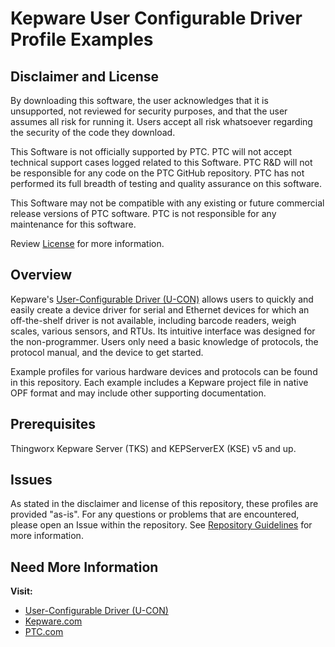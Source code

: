 # Kepware User Configurable Driver Profile Examples

## Disclaimer and License

By downloading this software, the user acknowledges that it is unsupported, not reviewed for security purposes, and that the user assumes all risk for running it. Users accept all risk whatsoever regarding the security of the code they download.

This Software is not officially supported by PTC. PTC will not accept technical support cases logged related to this Software. PTC R&D will not be responsible for any code on the PTC GitHub repository. PTC has not performed its full breadth of testing and quality assurance on this software.

This Software may not be compatible with any existing or future commercial release versions of PTC software. PTC is not responsible for any maintenance for this software.

Review [License](license.md) for more information.

## Overview

Kepware's [User-Configurable Driver (U-CON)](https://www.kepware.com/products/kepserverex/drivers/u-con/) allows users to quickly and easily create a device driver for serial and Ethernet devices for which an off-the-shelf driver is not available, including barcode readers, weigh scales, various sensors, and RTUs. Its intuitive interface was designed for the non-programmer. Users only need a basic knowledge of protocols, the protocol manual, and the device to get started. 

Example profiles for various hardware devices and protocols can be found in this repository. Each example includes a Kepware project file in native OPF format and may include other supporting documentation.

## Prerequisites

Thingworx Kepware Server (TKS) and KEPServerEX (KSE) v5 and up.

## Issues

As stated in the disclaimer and license of this repository, these profiles are provided "as-is". For any questions or problems that are encountered, please open an Issue within the repository. See [Repository Guidelines](docs/Repo-Guidelines.md) for more information.

## Need More Information

**Visit:**

- [User-Configurable Driver (U-CON)](https://www.kepware.com/products/kepserverex/drivers/u-con/) 
- [Kepware.com](https://www.kepware.com/)
- [PTC.com](https://www.ptc.com/)
